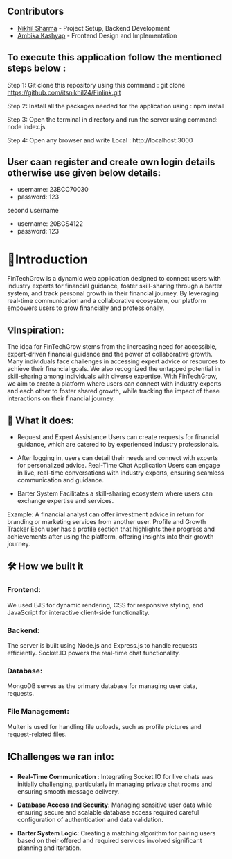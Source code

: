 ## Contributors

- [Nikhil Sharma](https://github.com/itsnikhil24/) - Project Setup, Backend Development
- [Ambika Kashyap](https://github.com/AMBIKAKAS/) - Frontend Design and Implementation



## To execute this application follow the mentioned steps below :

Step 1: Git clone this repository using  this command : git clone https://github.com/itsnikhil24/Finlink.git

Step 2: Install all the packages needed for the application using : npm install

Step 3: Open the terminal in directory and run the server using command: node index.js

Step 4: Open any browser and write Local : http://localhost:3000



## User caan register and create own login details otherwise use given below details:

- username: 23BCC70030
- password: 123

second username

- username: 20BCS4122
- password: 123







# 🥁Introduction

FinTechGrow is a dynamic web application designed to connect users with industry experts for financial guidance, foster skill-sharing through a barter system, and track personal growth in their financial journey. By leveraging real-time communication and a collaborative ecosystem, our platform empowers users to grow financially and professionally.

## 💡Inspiration:


The idea for FinTechGrow stems from the increasing need for accessible, expert-driven financial guidance and the power of collaborative growth. Many individuals face challenges in accessing expert advice or resources to achieve their financial goals. We also recognized the untapped potential in skill-sharing among individuals with diverse expertise. With FinTechGrow, we aim to create a platform where users can connect with industry experts and each other to foster shared growth, while tracking the impact of these interactions on their financial journey.
  
## 💬 What it does:

* Request and Expert Assistance
Users can create requests for financial guidance, which are catered to by experienced industry professionals.

* After logging in, users can detail their needs and connect with experts for personalized advice.
Real-Time Chat Application
Users can engage in live, real-time conversations with industry experts, ensuring seamless communication and guidance.

* Barter System
Facilitates a skill-sharing ecosystem where users can exchange expertise and services.

Example: A financial analyst can offer investment advice in return for branding or marketing services from another user.
Profile and Growth Tracker
Each user has a profile section that highlights their progress and achievements after using the platform, offering insights into their growth journey.


## 🛠 How we built it
### Frontend:

We used EJS for dynamic rendering, CSS for responsive styling, and JavaScript for interactive client-side functionality.

### Backend:

The server is built using Node.js and Express.js to handle requests efficiently.
Socket.IO powers the real-time chat functionality.

### Database:

MongoDB serves as the primary database for managing user data, requests.
### File Management:

Multer is used for handling file uploads, such as profile pictures and request-related files.


## ❗Challenges we ran into:

- **Real-Time Communication** :
Integrating Socket.IO for live chats was initially challenging, particularly in managing private chat rooms and ensuring smooth message delivery.

- **Database Access and Security**:
Managing sensitive user data while ensuring secure and scalable database access required careful configuration of authentication and data validation.

- **Barter System Logic**:
Creating a matching algorithm for pairing users based on their offered and required services involved significant planning and iteration.
